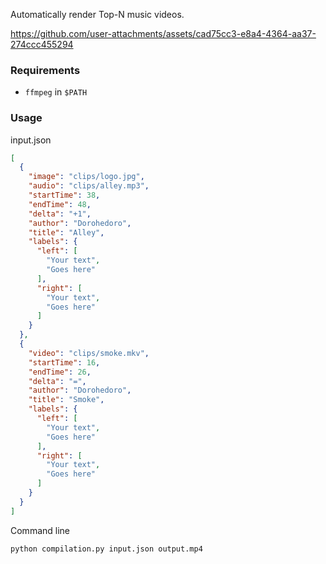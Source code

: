 Automatically render Top-N music videos.

https://github.com/user-attachments/assets/cad75cc3-e8a4-4364-aa37-274ccc455294

### Requirements

* `ffmpeg` in `$PATH`

### Usage

input.json
```json
[
  {
    "image": "clips/logo.jpg",
    "audio": "clips/alley.mp3",
    "startTime": 38,
    "endTime": 48,
    "delta": "+1",
    "author": "Dorohedoro",
    "title": "Alley",
    "labels": {
      "left": [
        "Your text",
        "Goes here"
      ],
      "right": [
        "Your text",
        "Goes here"
      ]
    }
  },
  {
    "video": "clips/smoke.mkv",
    "startTime": 16,
    "endTime": 26,
    "delta": "=",
    "author": "Dorohedoro",
    "title": "Smoke",
    "labels": {
      "left": [
        "Your text",
        "Goes here"
      ],
      "right": [
        "Your text",
        "Goes here"
      ]
    }
  }
]
```

Command line
```bash
python compilation.py input.json output.mp4
```


